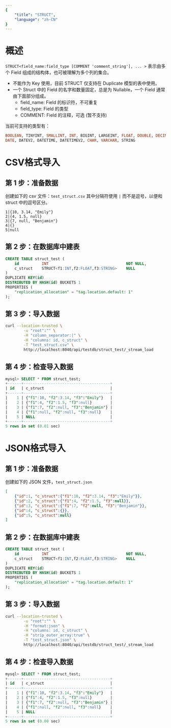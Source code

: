 ```yaml
---
{
    "title": "STRUCT",
    "language": "zh-CN"
}
---
```


<!-- 
Licensed to the Apache Software Foundation (ASF) under one
or more contributor license agreements.  See the NOTICE file
distributed with this work for additional information
regarding copyright ownership.  The ASF licenses this file
to you under the Apache License, Version 2.0 (the
"License"); you may not use this file except in compliance
with the License.  You may obtain a copy of the License at

  http://www.apache.org/licenses/LICENSE-2.0

Unless required by applicable law or agreed to in writing,
software distributed under the License is distributed on an
"AS IS" BASIS, WITHOUT WARRANTIES OR CONDITIONS OF ANY
KIND, either express or implied.  See the License for the
specific language governing permissions and limitations
under the License.
-->

# 概述

`STRUCT<field_name:field_type [COMMENT 'comment_string'], ... >` 表示由多个 Field 组成的结构体，也可被理解为多个列的集合。

- 不能作为 Key 使用，目前 STRUCT 仅支持在 Duplicate 模型的表中使用。
- 一个 Struct 中的 Field 的名字和数量固定，总是为 Nullable，一个 Field 通常由下面部分组成。
  - field_name: Field 的标识符，不可重复
  - field_type: Field 的类型
  - COMMENT: Field 的注释，可选 (暂不支持)

当前可支持的类型有：

```sql
BOOLEAN, TINYINT, SMALLINT, INT, BIGINT, LARGEINT, FLOAT, DOUBLE, DECIMAL, DECIMALV3,
DATE, DATEV2, DATETIME, DATETIMEV2, CHAR, VARCHAR, STRING
```

# CSV格式导入

## 第 1 步：准备数据

创建如下的 csv 文件：`test_struct.csv`
其中分隔符使用 `|` 而不是逗号，以便和 struct 中的逗号区分。

```
1|{10, 3.14, "Emily"}
2|{4, 1.5, null}
3|{7, null, "Benjamin"}
4|{}
5|null
```

## 第 2 步：在数据库中建表

```sql
CREATE TABLE struct_test (
    id          INT                                  NOT NULL,
    c_struct    STRUCT<f1:INT,f2:FLOAT,f3:STRING>    NULL
)
DUPLICATE KEY(id)
DISTRIBUTED BY HASH(id) BUCKETS 1
PROPERTIES (
    "replication_allocation" = "tag.location.default: 1"
);
```

## 第 3 步：导入数据

```bash
curl --location-trusted \
        -u "root":"" \
        -H "column_separator:|" \
        -H "columns: id, c_struct" \
        -T "test_struct.csv" \
        http://localhost:8040/api/testdb/struct_test/_stream_load
```

## 第 4 步：检查导入数据

```sql
mysql> SELECT * FROM struct_test;
+------+--------------------------------------+
| id   | c_struct                             |
+------+--------------------------------------+
|    1 | {"f1":10, "f2":3.14, "f3":"Emily"}   |
|    2 | {"f1":4, "f2":1.5, "f3":null}        |
|    3 | {"f1":7, "f2":null, "f3":"Benjamin"} |
|    4 | {"f1":null, "f2":null, "f3":null}    |
|    5 | NULL                                 |
+------+--------------------------------------+
5 rows in set (0.01 sec)
```

# JSON格式导入

## 第 1 步：准备数据

创建如下的 JSON 文件，`test_struct.json`

```json
[
    {"id":1, "c_struct":{"f1":10, "f2":3.14, "f3":"Emily"}},
    {"id":2, "c_struct":{"f1":4, "f2":1.5, "f3":null}},
    {"id":3, "c_struct":{"f1":7, "f2":null, "f3":"Benjamin"}},
    {"id":4, "c_struct":{}},
    {"id":5, "c_struct":null}
]
```

## 第 2 步：在数据库中建表

```sql
CREATE TABLE struct_test (
    id          INT                                  NOT NULL,
    c_struct    STRUCT<f1:INT,f2:FLOAT,f3:STRING>    NULL
)
DUPLICATE KEY(id)
DISTRIBUTED BY HASH(id) BUCKETS 1
PROPERTIES (
    "replication_allocation" = "tag.location.default: 1"
);
```

## 第 3 步：导入数据

```bash
curl --location-trusted \
        -u "root":"" \
        -H "format:json" \
        -H "columns: id, c_struct" \
        -H "strip_outer_array:true" \
        -T "test_struct.json" \
        http://localhost:8040/api/testdb/struct_test/_stream_load
```

## 第 4 步：检查导入数据

```sql
mysql> SELECT * FROM struct_test;
+------+--------------------------------------+
| id   | c_struct                             |
+------+--------------------------------------+
|    1 | {"f1":10, "f2":3.14, "f3":"Emily"}   |
|    2 | {"f1":4, "f2":1.5, "f3":null}        |
|    3 | {"f1":7, "f2":null, "f3":"Benjamin"} |
|    4 | {"f1":null, "f2":null, "f3":null}    |
|    5 | NULL                                 |
+------+--------------------------------------+
5 rows in set (0.00 sec)
```
